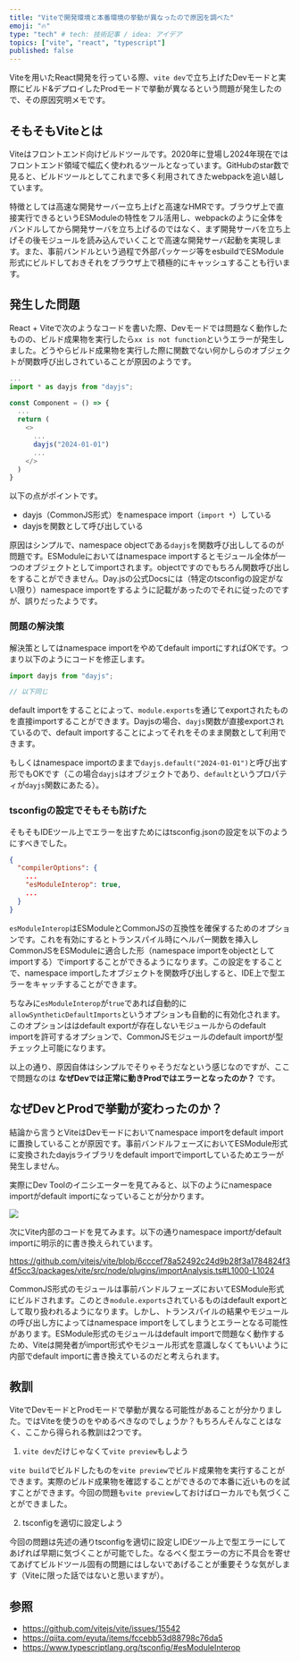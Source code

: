 ```yaml
---
title: "Viteで開発環境と本番環境の挙動が異なったので原因を調べた"
emoji: "🔥"
type: "tech" # tech: 技術記事 / idea: アイデア
topics: ["vite", "react", "typescript"]
published: false
---
```


Viteを用いたReact開発を行っている際、`vite dev`で立ち上げたDevモードと実際にビルド&デプロイしたProdモードで挙動が異なるという問題が発生したので、その原因究明メモです。

## そもそもViteとは

Viteはフロントエンド向けビルドツールです。2020年に登場し2024年現在ではフロントエンド領域で幅広く使われるツールとなっています。GitHubのstar数で見ると、ビルドツールとしてこれまで多く利用されてきたwebpackを追い越しています。

特徴としては高速な開発サーバー立ち上げと高速なHMRです。ブラウザ上で直接実行できるというESModuleの特性をフル活用し、webpackのように全体をバンドルしてから開発サーバを立ち上げるのではなく、まず開発サーバを立ち上げその後モジュールを読み込んでいくことで高速な開発サーバ起動を実現します。また、事前バンドルという過程で外部パッケージ等をesbuildでESModule形式にビルドしておきそれをブラウザ上で積極的にキャッシュすることも行います。

## 発生した問題

React + Viteで次のようなコードを書いた際、Devモードでは問題なく動作したものの、ビルド成果物を実行したら`xx is not function`というエラーが発生しました。どうやらビルド成果物を実行した際に関数でない何かしらのオブジェクトが関数呼び出しされていることが原因のようです。

```ts
...
import * as dayjs from "dayjs";

const Component = () => {
  ...
  return (
    <>
      ...
      dayjs("2024-01-01")
      ...
    </>
  )
}
```

以下の点がポイントです。
- dayjs（CommonJS形式）をnamespace import（`import *`）している
- dayjsを関数として呼び出している

原因はシンプルで、namespace objectである`dayjs`を関数呼び出ししてるのが問題です。ESModuleにおいてはnamespace importするとモジュール全体が一つのオブジェクトとしてimportされます。objectですのでもちろん関数呼び出しをすることができません。Day.jsの公式Docsには（特定のtsconfigの設定がない限り）namespace importをするように記載があったのでそれに従ったのですが、誤りだったようです。

### 問題の解決策

解決策としてはnamespace importをやめてdefault importにすればOKです。つまり以下のようにコードを修正します。

```ts
import dayjs from "dayjs";

// 以下同じ
```

default importをすることによって、`module.exports`を通じてexportされたものを直接importすることができます。Dayjsの場合、`dayjs`関数が直接exportされているので、default importすることによってそれをそのまま関数として利用できます。

もしくはnamespace importのままで`dayjs.default("2024-01-01")`と呼び出す形でもOKです（この場合`dayjs`はオブジェクトであり、`default`というプロパティが`dayjs`関数にあたる）。

### tsconfigの設定でそもそも防げた

そもそもIDEツール上でエラーを出すためにはtsconfig.jsonの設定を以下のようにすべきでした。

```json
{
  "compilerOptions": {
    ...
    "esModuleInterop": true,
    ...
  }
}
```

`esModuleInterop`はESModuleとCommonJSの互換性を確保するためのオプションです。これを有効にするとトランスパイル時にヘルパー関数を挿入しCommonJSをESModuleに適合した形（namespace importをobjectとしてimportする）でimportすることができるようになります。この設定をすることで、namespace importしたオブジェクトを関数呼び出しすると、IDE上で型エラーをキャッチすることができます。

ちなみに`esModuleInterop`が`true`であれば自動的に`allowSyntheticDefaultImports`というオプションも自動的に有効化されます。このオプションははdefault exportが存在しないモジュールからのdefault importを許可するオプションで、CommonJSモジュールのdefault importが型チェック上可能になります。

以上の通り、原因自体はシンプルでそりゃそうだなという感じなのですが、ここで問題なのは **なぜDevでは正常に動きProdではエラーとなったのか？** です。

## なぜDevとProdで挙動が変わったのか？

結論から言うとViteはDevモードにおいてnamespace importをdefault importに置換していることが原因です。事前バンドルフェーズにおいてESModule形式に変換されたdayjsライブラリをdefault importでimportしているためエラーが発生しません。

実際にDev Toolのイニシエーターを見てみると、以下のようにnamespace importがdefault importになっていることが分かります。

![](https://storage.googleapis.com/zenn-user-upload/f87726590df3-20240514.png)

次にVite内部のコードを見てみます。以下の通りnamespace importがdefault importに明示的に書き換えられています。

https://github.com/vitejs/vite/blob/6cccef78a52492c24d9b28f3a1784824f34f5cc3/packages/vite/src/node/plugins/importAnalysis.ts#L1000-L1024

CommonJS形式のモジュールは事前バンドルフェーズにおいてESModule形式にビルドされます。このとき`module.exports`されているものはdefault exportとして取り扱われるようになります。しかし、トランスパイルの結果やモジュールの呼び出し方によってはnamespace importをしてしまうとエラーとなる可能性があります。ESModule形式のモジュールはdefault importで問題なく動作するため、Viteは開発者がimport形式やモジュール形式を意識しなくてもいいように内部でdefault importに書き換えているのだと考えられます。

## 教訓

ViteでDevモードとProdモードで挙動が異なる可能性があることが分かりました。ではViteを使うのをやめるべきなのでしょうか？もちろんそんなことはなく、ここから得られる教訓は2つです。

1. `vite dev`だけじゃなくて`vite preview`もしよう

`vite build`でビルドしたものを`vite preview`でビルド成果物を実行することができます。実際のビルド成果物を確認することができるので本番に近いものを試すことができます。今回の問題も`vite preview`しておけばローカルでも気づくことができました。

2. tsconfigを適切に設定しよう

今回の問題は先述の通りtsconfigを適切に設定しIDEツール上で型エラーにしてあげれば早期に気づくことが可能でした。なるべく型エラーの方に不具合を寄せてあげてビルドツール固有の問題にはしないであげることが重要そうな気がします（Viteに限った話ではないと思いますが）。

## 参照

- https://github.com/vitejs/vite/issues/15542
- https://qiita.com/eyuta/items/fccebb53d88798c76da5
- https://www.typescriptlang.org/tsconfig/#esModuleInterop
